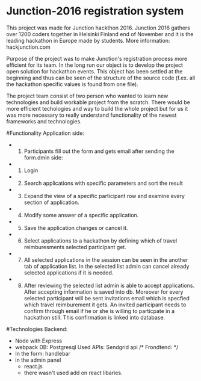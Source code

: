 # Junction-2016 registration system

This project was made for Junction hackthon 2016. Junction 2016 gathers over 1200 coders together in Helsinki Finland end of November
and it is the leading hackathon in Europe made by students. More information: hackjunction.com

Purpose of the project was to make Junction's registration process more efficient for its team. In the long run our object is
to develop the project open solution for hackathon events. This object has been settled at the beginning and thus can be seen
of the structure of the source code (f.ex. all the hackathon specific values is found from one file).

The project team consist of two person who wanted to learn new technologies and build workable project from the scratch.
There would be more efficient techologies and way to build the whole project but for us it was more necessary to really
understand functionality of the newest frameworks and technologies.

#Functionality
Application side:
- 1. Participants fill out the form and gets email after sending the form.dmin side:
- 1. Login
- 2. Search applications with specific parameters and sort the result
- 3. Expand the view of a specific participant row and examine every section of application.
- 4. Modify some answer of a specific application.
- 5. Save the application changes or cancel it.
- 6. Select applications to a hackathon by defining which of travel reimburesments selected participant get.
- 7. All selected applications in the session can be seen in the another tab of application list.
In the selected list admin can cancel already selected applications if it is needed. 
- 8. After reviewing the selected list admin is able to accept applications. After accepting information is saved into db. 
Moreover for every selected participant will be sent invitations email which is specfied which travel reimburement it gets.
An invited participant needs to confirm through email if he or she is willing to particpate in a hackathon still. 
This confirmation is linked into database.

#Technologies
Backend:
- Node with Express
- webpack
DB: Postgresql
Used APIs: Sendgrid api
/* Frondtend: */
- In the form: handlebar
- in the admin panel
  - react.js
  - there wasn't used add on react libaries.
